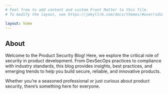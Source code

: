 ```yaml
---
# Feel free to add content and custom Front Matter to this file.
# To modify the layout, see https://jekyllrb.com/docs/themes/#overriding-theme-defaults

layout: home
---
```

<section>
  <h1>About</h1>
  <p>Welcome to the Product Security Blog! Here, we explore the critical role of security in product development. From DevSecOps practices to compliance with industry standards, this blog provides insights, best practices, and emerging trends to help you build secure, reliable, and innovative products.</p>
  <p>Whether you’re a seasoned professional or just curious about product security, there’s something here for everyone.</p>
</section>

